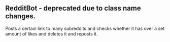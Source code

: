RedditBot - deprecated due to class name changes.
---
Posts a certain link to many subreddits and checks whether it has over a set amount of likes and deletes it and reposts it.
